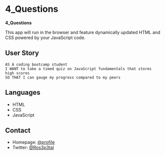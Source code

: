 4_Questions
======
**4_Questions**

This app will run in the browser and feature dynamically updated HTML and CSS powered by your JavaScript code. 

## User Story

```
AS A coding bootcamp student
I WANT to take a timed quiz on JavaScript fundamentals that stores high scores
SO THAT I can gauge my progress compared to my peers
```

## Languages
* HTML
* CSS
* JavaScript

## Contact
* Homepage: [@profile](https://github.com/Kathleen-Y)
* Twitter: [@Ros3p3tal](https://twitter.com/Ros3p3tal)
